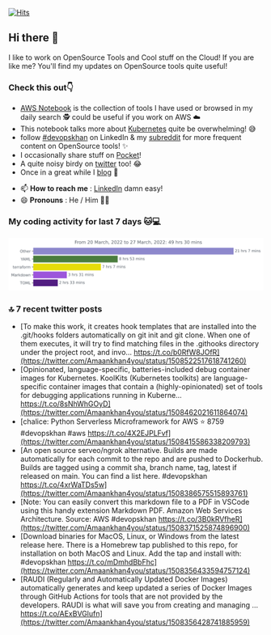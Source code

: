 [![Hits](https://hits.seeyoufarm.com/api/count/incr/badge.svg?url=https%3A%2F%2Fgithub.com%2Fakhan4u%2Fhit-counter&count_bg=%2379C83D&title_bg=%23555555&icon=&icon_color=%23E7E7E7&title=visits&edge_flat=false)](https://hits.seeyoufarm.com)

## Hi there 👋

I like to work on OpenSource Tools and Cool stuff on the Cloud! If you are like me? You'll find my updates on OpenSource tools quite useful!

### Check this out👇

* [AWS Notebook](https://histre.com/public/notebooks/dnllyanu/aws/) is the collection of tools I have used or browsed in my daily search 🕵️ could be useful if you work on AWS ☁️
* This notebook talks more about [Kubernetes](https://histre.com/public/notebooks/6uxdvo3y/kubernetes/) quite be overwhelming! 😅
* follow [#devopskhan](https://www.linkedin.com/feed/hashtag/devopskhan/) on LinkedIn & my [subreddit](https://www.reddit.com/r/devopskhan/) for more frequent content on OpenSource tools! ✨
* I occasionally share stuff on [Pocket](https://getpocket.com/@ej6g8d1dp2829A16a9Tf5d4T6bAMp3d8791rejDe86yem3bm4e14ex4fT4dluk29)!
* A quite noisy birdy on [twitter](https://twitter.com/Amaankhan4you) too! 😂
* Once in a great while I [blog](https://linuxparrot.com/) 😬


- 📫 **How to reach me** : [LinkedIn](https://www.linkedin.com/in/amaan-khan-linux-ninja) damn easy!
- 😄 **Pronouns** : He / Him 🤷‍♂️

### My coding activity for last 7 days 🐱💻

<img src="https://github.com/akhan4u/akhan4u/blob/main/images/stat.svg" alt="Amaan's Wakatime Activity!"/>

### 🔝 7 recent twitter posts
<!-- DEVDOJO:START -->
- [To make this work, it creates hook templates that are installed into the .git/hooks folders automatically on git init and git clone. When one of them executes, it will try to find matching files in the .githooks directory under the project root, and invo… https://t.co/b0RfW8JOfR](https://twitter.com/Amaankhan4you/status/1508522517618741260)
- [Opinionated, language-specific, batteries-included debug container images for Kubernetes. KoolKits &lpar;Kubernetes toolkits&rpar; are language-specific container images that contain a &lpar;highly-opinionated&rpar; set of tools for debugging applications running in Kuberne… https://t.co/8sNhWhGOyD](https://twitter.com/Amaankhan4you/status/1508462021611864074)
- [chalice: Python Serverless Microframework for AWS
⭐️ 8759
#devopskhan #aws
https://t.co/4X2EJPLFvf](https://twitter.com/Amaankhan4you/status/1508415586338209793)
- [An open source serveo/ngrok alternative. Builds are made automatically for each commit to the repo and are pushed to Dockerhub. Builds are tagged using a commit sha, branch name, tag, latest if released on main. You can find a list here. #devopskhan https://t.co/4xrWaTDs5w](https://twitter.com/Amaankhan4you/status/1508386575515893761)
- [Note: You can easily convert this markdown file to a PDF in VSCode using this handy extension Markdown PDF. Amazon Web Services Architecture. Source: AWS #devopskhan https://t.co/3B0kRVfheR](https://twitter.com/Amaankhan4you/status/1508371525874896900)
- [Download binaries for MacOS, Linux, or Windows from the latest release here. There is a Homebrew tap published to this repo, for installation on both MacOS and Linux. Add the tap and install with: #devopskhan https://t.co/mDmhdBbFhc](https://twitter.com/Amaankhan4you/status/1508356433594757124)
- [RAUDI &lpar;Regularly and Automatically Updated Docker Images&rpar; automatically generates and keep updated a series of Docker Images through GitHub Actions for tools that are not provided by the developers. RAUDI is what will save you from creating and managing … https://t.co/AExBVGlufn](https://twitter.com/Amaankhan4you/status/1508356428741885959)
<!-- DEVDOJO:END -->

<!-- ![Amaan's GitHub stats](https://github-readme-stats.vercel.app/api?username=akhan4u&count_private=true&show_icons=true&hide=contribs) -->
